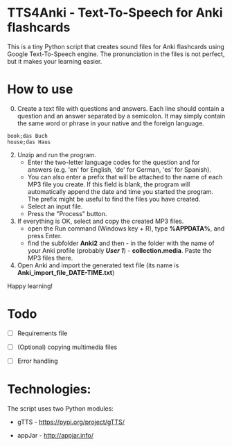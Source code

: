 # TTS4Anki - Text-To-Speech for Anki flashcards

This is a tiny Python script that creates sound files for Anki flashcards using Google Text-To-Speech engine. The pronunciation in the files is not perfect, but it makes your learning easier.

# How to use
0. Create a text file with questions and answers. 
Each line should contain a question and an answer separated by a semicolon. 
It may simply contain the same word or phrase in your native and the foreign language.
```
book;das Buch
house;das Haus
```
2. Unzip and run the program.
    + Enter the two-letter language codes for the question and for answers (e.g. 'en' for English, 'de' for German, 'es' for Spanish).
    + You can also enter a prefix that will be attached to the name of each MP3 file you create. If this field is blank, the program will automatically append the date and time you started the program. The prefix might be useful to find the files you have created.
    + Select an input file.
    + Press the "Process" button.
3. If everything is OK, select and copy the created MP3 files.
    + open the Run command (Windows key + R), type **%APPDATA%**, and press Enter. 
    + find the subfolder **Anki2** and then - in the folder with the name of your Anki profile (probably ***User 1***) - **collection.media**. Paste the MP3 files there.
4. Open Anki and import the generated text file (its name is **Anki_import_file_DATE-TIME.txt**)

Happy learning!

# Todo
- [ ] Requirements file

- [ ] (Optional) copying multimedia files

- [ ] Error handling

# Technologies:
The script uses two Python modules:

+ gTTS - https://pypi.org/project/gTTS/

+ appJar - http://appjar.info/
